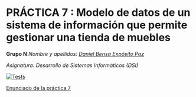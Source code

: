 # PRÁCTICA 7 : Modelo de datos de un sistema de información que permite gestionar una tienda de muebles

**Grupo N**
*Nombre y apellidos: [Daniel Bensa Expósito Paz](https://github.com/Danixps?tab=repositories, "Enlace Github")*

*Asignatura: Desarrollo de Sistemas Informáticos (DSI)*

[![Tests](https://github.com/Danixps/ULL-DSI-P7/actions/workflows/node.js.yml/badge.svg)](https://github.com/Danixps/ULL-DSI-P7/actions/workflows/node.js.yml)



[Enunciado de la práctica 7]()